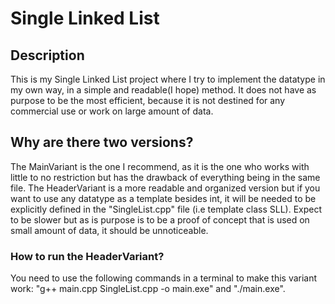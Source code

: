# Single Linked List

## Description

This is my Single Linked List project where I try to implement the datatype in my own way, in a simple and readable(I hope) method. It does not have as purpose to be the most efficient, because it is not destined for any commercial use or work on large amount of data.

## Why are there two versions?
The MainVariant is the one I recommend, as it is the one who works with little to no restriction but has the drawback of everything being in the same file.
The HeaderVariant is a more readable and organized version but if you want to use any datatype as a template besides int, it will be needed to be explicitly defined in the "SingleList.cpp" file (i.e template class SLL<char>). Expect to be slower but as is purpose is to be a proof of concept that is used on small amount of data, it should be unnoticeable.

### How to run the HeaderVariant?
You need to use the following commands in a terminal to make this variant work: "g++ main.cpp SingleList.cpp -o main.exe" and "./main.exe".